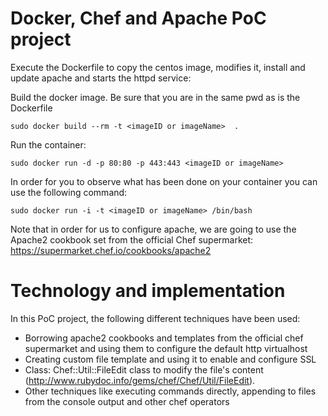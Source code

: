 # Docker, Chef and Apache PoC project

Execute the Dockerfile to copy the centos image, modifies it, install and update apache and starts the httpd service:

Build the docker image. Be sure that you are in the same pwd as is the Dockerfile
```
sudo docker build --rm -t <imageID or imageName>  .
```

Run the container:
```
sudo docker run -d -p 80:80 -p 443:443 <imageID or imageName> 
```

In order for you to observe what has been done on your container you can use the following command:

```
sudo docker run -i -t <imageID or imageName> /bin/bash 
```

Note that in order for us to configure apache, we are going to use the Apache2 cookbook set from the official Chef supermarket: https://supermarket.chef.io/cookbooks/apache2

# Technology and implementation

In this PoC project, the following different techniques have been used:
 - Borrowing apache2 cookbooks and templates from the official chef supermarket and using them to configure the default http virtualhost
 - Creating custom file template and using it to enable and configure SSL 
 - Class: Chef::Util::FileEdit class to modify the file's content (http://www.rubydoc.info/gems/chef/Chef/Util/FileEdit).
 - Other techniques like executing commands directly, appending to files from the console output and other chef operators 
